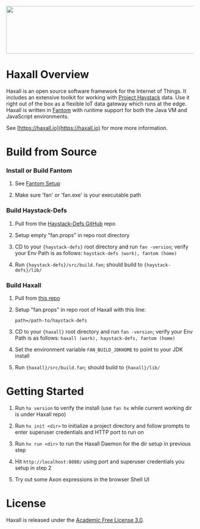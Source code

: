 <p align="center">
  <a href="https://haxall.io/" target="_blank" rel="noopener noreferrer">
    <img src="https://haxall.io/res/haxall-logo.svg" width="550" height="128">
  </a>
</p> 

# Haxall Overview
Haxall is an open source software framework for the Internet of Things. 
It includes an extensive toolkit for working with [Project Haystack](https://project-haystack.org/) 
data. Use it right out of the box as a flexible IoT data gateway which runs at 
the edge. Haxall is written in [Fantom](https://fantom.org/) with 
runtime support for both the Java VM and JavaScript environments.

See [https://haxall.io](https://haxall.io) for more more information.

# Build from Source 

### Install or Build Fantom
 
1. See [Fantom Setup](https://fantom.org/doc/docTools/Setup)

2. Make sure 'fan' or 'fan.exe' is your executable path

### Build Haystack-Defs 

1. Pull from the [Haystack-Defs GitHub](https://github.com/Project-Haystack/haystack-defs) repo

2. Setup empty "fan.props" in repo root directory

3. CD to your `{haystack-defs}` root directory and run `fan -version`; verify 
your Env Path is as follows: `haystack-defs (work), fantom (home)`
  
4. Run `{haystack-defs}/src/build.fan`; should build to `{haystack-defs}/lib/`

### Build Haxall  

1. Pull from [this repo](https://github.com/haxall/haxall)
 
2. Setup "fan.props" in repo root of Haxall with this line:

       path=/path-to/haystack-defs 
 
3. CD to your `{haxall}` root directory and run `fan -version`; verify your 
Env Path is as follows: `haxall (work), haystack-defs, fantom (home)` 

4. Set the environment variable `FAN_BUILD_JDKHOME` to point to your JDK install

5. Run `{haxall}/src/build.fan`; should build to `{haxall}/lib/`
 
# Getting Started

1. Run `hx version` to verify the install (use `fan hx` while current working dir 
is under Haxall repo)

2. Run `hx init <dir>` to initialize a project directory and follow prompts 
to enter superuser credentials and HTTP port to run on 

3. Run `hx run <dir>` to run the Haxall Daemon for the dir setup in previous step

4. Hit `http://localhost:8080/` using port and superuser credentials you setup in step 2

5. Try out some Axon expressions in the browser Shell UI 
 
# License
Haxall is released under the [Academic Free License 3.0](https://opensource.org/licenses/AFL-3.0). 
